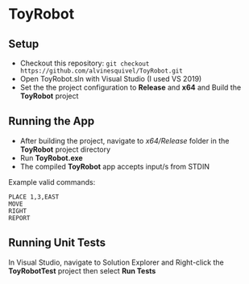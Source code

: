 # ToyRobot
## Setup
* Checkout this repository: ```git checkout https://github.com/alvinesquivel/ToyRobot.git```
* Open ToyRobot.sln with Visual Studio (I used VS 2019)
* Set the the project configuration to **Release** and **x64** and Build the **ToyRobot** project

## Running the App
* After building the project, navigate to *x64/Release* folder in the **ToyRobot** project directory
* Run **ToyRobot.exe**
* The compiled **ToyRobot** app accepts input/s from STDIN

Example valid commands:
  ```
  PLACE 1,3,EAST
  MOVE
  RIGHT
  REPORT
  ```

## Running Unit Tests
In Visual Studio, navigate to Solution Explorer and Right-click the **ToyRobotTest** project then select **Run Tests**
